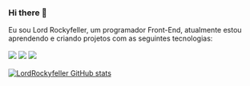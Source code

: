 ### Hi there 👋

Eu sou Lord Rockyfeller, um programador Front-End, atualmente estou aprendendo e criando projetos com as seguintes tecnologias:
<br>
<br>
<img src="https://img.shields.io/badge/HTML5-E34F26?style=for-the-badge&logo=html5&logoColor=white" />
<img src="https://img.shields.io/badge/CSS3-1572B6?style=for-the-badge&logo=css3&logoColor=white"/>
<img src="https://img.shields.io/badge/JavaScript-323330?style=for-the-badge&logo=javascript&logoColor=F7DF1E"/>
<br>
<br>
[![LordRockyfeller GitHub stats](https://github-readme-stats.vercel.app/api?username=LordRockyfeller)](https://github.com/anuraghazra/github-readme-stats)
